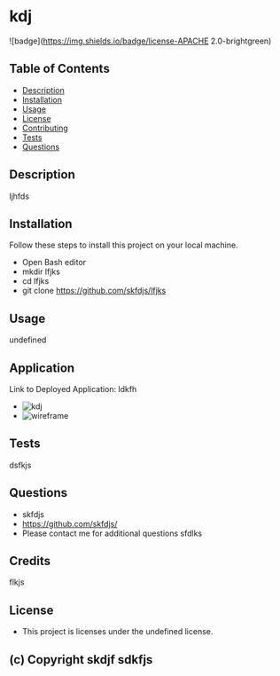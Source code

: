 
# kdj

![badge](https://img.shields.io/badge/license-APACHE 2.0-brightgreen)<br />


## Table of Contents
- [Description](#description)
- [Installation](#installation)
- [Usage](#usage)
- [License](#license)
- [Contributing](#contributing)
- [Tests](#tests)
- [Questions](#questions)

## Description
ljhfds

## Installation

Follow these steps to install this project on your local machine.

- Open Bash editor
- mkdir lfjks
- cd lfjks
- git clone https://github.com/skfdjs/lfjks

## Usage
undefined

## Application

Link to Deployed Application: ldkfh

- ![kdj](assets/images/lfjks.png)
- ![wireframe](assets/images/wireframe.png)

## Tests
dsfkjs

## Questions
- skfdjs 
- https://github.com/skfdjs/
- Please contact me for additional questions sfdlks

## Credits
flkjs

## License
- This project is licenses under the undefined license.

##   (c) Copyright skdjf sdkfjs 
 